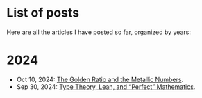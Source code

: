 # List of posts

Here are all the articles I have posted so far, organized by years:

# 2024

* Oct 10, 2024: [The Golden Ratio and the Metallic Numbers](2024/golden-ratio-and-metallic-numbers.md).
* Sep 30, 2024: [Type Theory, Lean, and “Perfect” Mathematics](2024/perfect-mathematics.md).